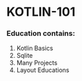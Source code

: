 <h1>KOTLIN-101</h1>

<h3>Education contains: </h3>
<ol>
<li>Kotlin Basics</li>
<li>Sqlite</li>
<li>Many Projects</li>
<li>Layout Educations</li>

</ol>
